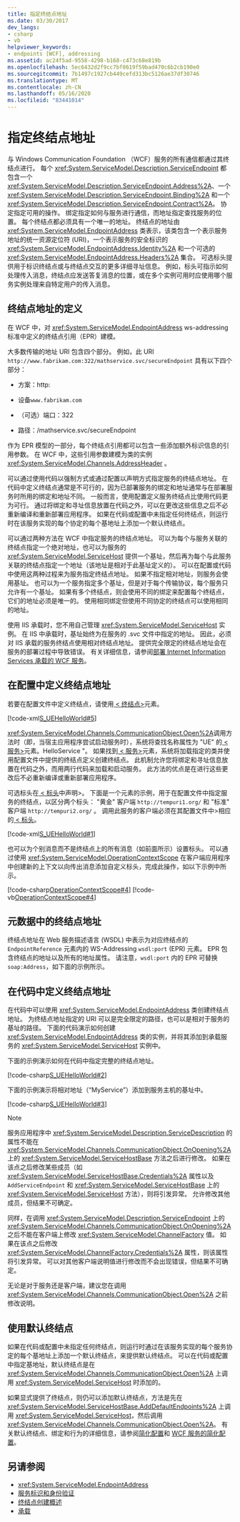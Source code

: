 ```yaml
---
title: 指定终结点地址
ms.date: 03/30/2017
dev_langs:
- csharp
- vb
helpviewer_keywords:
- endpoints [WCF], addressing
ms.assetid: ac24f5ad-9558-4298-b168-c473c68e819b
ms.openlocfilehash: 5ec6432d2f9cc7bf8619f59bad470c6b2cb190e0
ms.sourcegitcommit: 7b1497c1927cb449cefd313bc5126ae37df30746
ms.translationtype: MT
ms.contentlocale: zh-CN
ms.lasthandoff: 05/16/2020
ms.locfileid: "83441014"
---
```

# <a name="specifying-an-endpoint-address"></a>指定终结点地址

与 Windows Communication Foundation （WCF）服务的所有通信都通过其终结点进行。 每个 <xref:System.ServiceModel.Description.ServiceEndpoint> 都包含一个 <xref:System.ServiceModel.Description.ServiceEndpoint.Address%2A>、一个 <xref:System.ServiceModel.Description.ServiceEndpoint.Binding%2A> 和一个 <xref:System.ServiceModel.Description.ServiceEndpoint.Contract%2A>。 协定指定可用的操作。 绑定指定如何与服务进行通信，而地址指定查找服务的位置。 每个终结点都必须具有一个唯一的地址。 终结点的地址由 <xref:System.ServiceModel.EndpointAddress> 类表示，该类包含一个表示服务地址的统一资源定位符 (URI)，一个表示服务的安全标识的 <xref:System.ServiceModel.EndpointAddress.Identity%2A> 和一个可选的 <xref:System.ServiceModel.EndpointAddress.Headers%2A> 集合。 可选标头提供用于标识终结点或与终结点交互的更多详细寻址信息。 例如，标头可指示如何处理传入消息，终结点应发送答复消息的位置，或在多个实例可用时应使用哪个服务实例处理来自特定用户的传入消息。

## <a name="definition-of-an-endpoint-address"></a>终结点地址的定义

在 WCF 中，对 <xref:System.ServiceModel.EndpointAddress> ws-addressing 标准中定义的终结点引用（EPR）建模。

大多数传输的地址 URI 包含四个部分。 例如，此 URI `http://www.fabrikam.com:322/mathservice.svc/secureEndpoint` 具有以下四个部分：

- 方案：http:

- 设备`www.fabrikam.com`

- （可选）端口：322

- 路径：/mathservice.svc/secureEndpoint

作为 EPR 模型的一部分，每个终结点引用都可以包含一些添加额外标识信息的引用参数。 在 WCF 中，这些引用参数建模为类的实例 <xref:System.ServiceModel.Channels.AddressHeader> 。

可以通过使用代码以强制方式或通过配置以声明方式指定服务的终结点地址。 在代码中定义终结点通常是不可行的，因为已部署服务的绑定和地址通常与在部署服务时所用的绑定和地址不同。 一般而言，使用配置定义服务终结点比使用代码更为可行。 通过将绑定和寻址信息放置在代码之外，可以在更改这些信息之后不必重新编译和重新部署应用程序。 如果在代码或配置中未指定任何终结点，则运行时在该服务实现的每个协定的每个基地址上添加一个默认终结点。

可以通过两种方法在 WCF 中指定服务的终结点地址。 可以为每个与服务关联的终结点指定一个绝对地址，也可以为服务的 <xref:System.ServiceModel.ServiceHost> 提供一个基址，然后再为每个与此服务关联的终结点指定一个地址（该地址是相对于此基址定义的）。 可以在配置或代码中使用这两种过程来为服务指定终结点地址。 如果不指定相对地址，则服务会使用基址。 也可以为一个服务指定多个基址，但是对于每个传输协议，每个服务只允许有一个基址。 如果有多个终结点，则会使用不同的绑定来配置每个终结点，它们的地址必须是唯一的。 使用相同绑定但使用不同协定的终结点可以使用相同的地址。

使用 IIS 承载时，您不用自己管理 <xref:System.ServiceModel.ServiceHost> 实例。 在 IIS 中承载时，基址始终为在服务的 .svc 文件中指定的地址。 因此，必须对 IIS 承载的服务终结点使用相对终结点地址。 提供完全限定的终结点地址会在服务的部署过程中导致错误。 有关详细信息，请参阅[部署 Internet Information Services 承载的 WCF 服务](./feature-details/deploying-an-internet-information-services-hosted-wcf-service.md)。

## <a name="defining-endpoint-addresses-in-configuration"></a>在配置中定义终结点地址

若要在配置文件中定义终结点，请使用[ \< 终结点>](../configure-apps/file-schema/wcf/endpoint-element.md)元素。

[!code-xml[S_UEHelloWorld#5](./snippets/specifying-an-endpoint-address/serviceapp2.config#5)]

<xref:System.ServiceModel.Channels.CommunicationObject.Open%2A>调用方法时（即，当宿主应用程序尝试启动服务时），系统将查找名称属性为 "UE" 的[ \< 服务>](../configure-apps/file-schema/wcf/service.md)元素。HelloService "。 如果找到[ \< 服务>](../configure-apps/file-schema/wcf/service.md)元素，系统将加载指定的类并使用配置文件中提供的终结点定义创建终结点。 此机制允许您将绑定和寻址信息放置在代码之外，而用两行代码来加载和启动服务。 此方法的优点是在进行这些更改后不必重新编译或重新部署应用程序。

可选标头在[ \< 标头](../configure-apps/file-schema/wcf/headers-element.md)中声明>。 下面是一个元素的示例，用于在配置文件中指定服务的终结点，以区分两个标头： "黄金" 客户端 `http://tempuri1.org/` 和 "标准" 客户端 `http://tempuri2.org/` 。 调用此服务的客户端必须在其配置文件中>相应的[ \< 标头](../configure-apps/file-schema/wcf/headers-element.md)。

[!code-xml[S_UEHelloWorld#1](./snippets/specifying-an-endpoint-address/serviceapp.config#1)]

也可以为个别消息而不是终结点上的所有消息（如前面所示）设置标头。 可以通过使用 <xref:System.ServiceModel.OperationContextScope> 在客户端应用程序中创建新的上下文以向传出消息添加自定义标头，完成此操作，如以下示例中所示。

[!code-csharp[OperationContextScope#4](../../../samples/snippets/csharp/VS_Snippets_CFX/operationcontextscope/cs/client.cs#4)]
[!code-vb[OperationContextScope#4](../../../samples/snippets/visualbasic/VS_Snippets_CFX/operationcontextscope/vb/client.vb#4)]

## <a name="endpoint-address-in-metadata"></a>元数据中的终结点地址

终结点地址在 Web 服务描述语言 (WSDL) 中表示为对应终结点的 `EndpointReference` 元素内的 WS-Addressing `wsdl:port` (EPR) 元素。 EPR 包含终结点的地址以及所有的地址属性。 请注意，`wsdl:port` 内的 EPR 可替换 `soap:Address`，如下面的示例所示。

## <a name="defining-endpoint-addresses-in-code"></a>在代码中定义终结点地址

在代码中可以使用 <xref:System.ServiceModel.EndpointAddress> 类创建终结点地址。 为终结点地址指定的 URI 可以是完全限定的路径，也可以是相对于服务的基址的路径。 下面的代码演示如何创建 <xref:System.ServiceModel.EndpointAddress> 类的实例，并将其添加到承载服务的 <xref:System.ServiceModel.ServiceHost> 实例中。

下面的示例演示如何在代码中指定完整的终结点地址。

[!code-csharp[S_UEHelloWorld#2](../../../samples/snippets/csharp/VS_Snippets_CFX/s_uehelloworld/cs/snippet.cs#2)]

下面的示例演示将相对地址（“MyService”）添加到服务主机的基址中。

[!code-csharp[S_UEHelloWorld#3](../../../samples/snippets/csharp/VS_Snippets_CFX/s_uehelloworld/cs/snippet.cs#3)]

> [!NOTE]
> 服务应用程序中 <xref:System.ServiceModel.Description.ServiceDescription> 的属性不能在 <xref:System.ServiceModel.Channels.CommunicationObject.OnOpening%2A> 上的 <xref:System.ServiceModel.ServiceHostBase> 方法之后进行修改。 如果在该点之后修改某些成员（如 <xref:System.ServiceModel.ServiceHostBase.Credentials%2A> 属性以及 `AddServiceEndpoint` 和 <xref:System.ServiceModel.ServiceHostBase> 上的 <xref:System.ServiceModel.ServiceHost> 方法），则将引发异常。 允许修改其他成员，但结果不可确定。
>
> 同样，在调用 <xref:System.ServiceModel.Description.ServiceEndpoint> 上的 <xref:System.ServiceModel.Channels.CommunicationObject.OnOpening%2A> 之后不能在客户端上修改 <xref:System.ServiceModel.ChannelFactory> 值。 如果在该点之后修改 <xref:System.ServiceModel.ChannelFactory.Credentials%2A> 属性，则该属性将引发异常。 可以对其他客户端说明值进行修改而不会出现错误，但结果不可确定。
>
> 无论是对于服务还是客户端，建议您在调用 <xref:System.ServiceModel.Channels.CommunicationObject.Open%2A> 之前修改说明。

## <a name="using-default-endpoints"></a>使用默认终结点

如果在代码或配置中未指定任何终结点，则运行时通过在该服务实现的每个服务协定的每个基地址上添加一个默认终结点，来提供默认终结点。 可以在代码或配置中指定基地址，默认终结点是在 <xref:System.ServiceModel.Channels.CommunicationObject.Open%2A> 上调用 <xref:System.ServiceModel.ServiceHost> 时添加的。

如果显式提供了终结点，则仍可以添加默认终结点，方法是先在 <xref:System.ServiceModel.ServiceHostBase.AddDefaultEndpoints%2A> 上调用 <xref:System.ServiceModel.ServiceHost>，然后调用 <xref:System.ServiceModel.Channels.CommunicationObject.Open%2A>。 有关默认终结点、绑定和行为的详细信息，请参阅[简化配置](simplified-configuration.md)和 [WCF 服务的简化配置](./samples/simplified-configuration-for-wcf-services.md)。

## <a name="see-also"></a>另请参阅

- <xref:System.ServiceModel.EndpointAddress>
- [服务标识和身份验证](./feature-details/service-identity-and-authentication.md)
- [终结点创建概述](endpoint-creation-overview.md)
- [承载](./feature-details/hosting.md)
